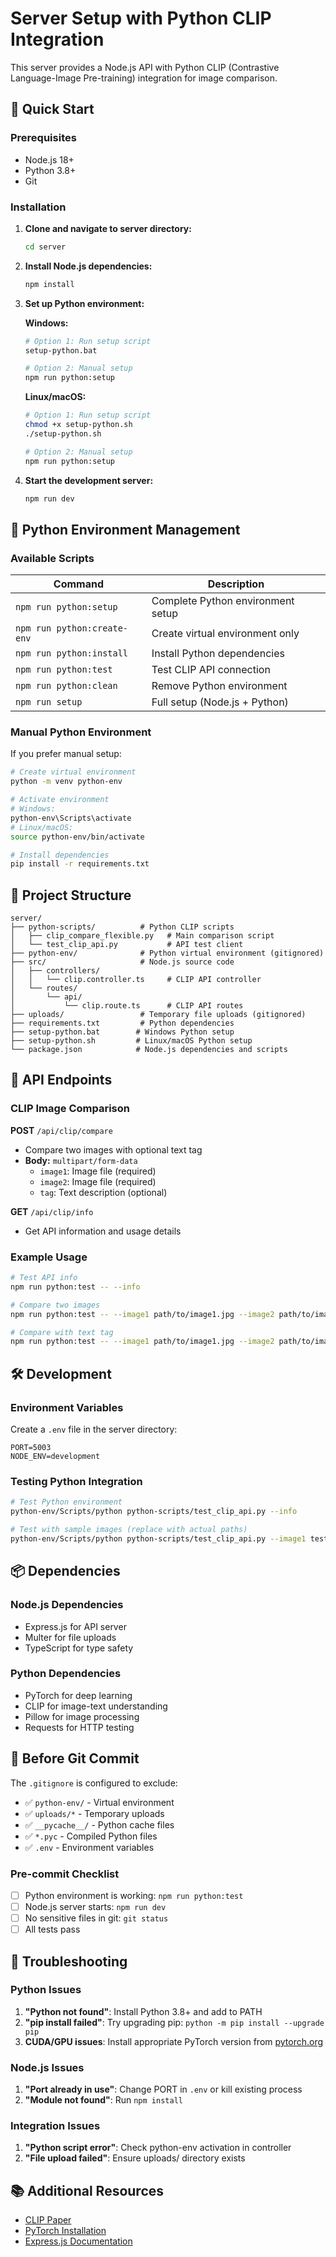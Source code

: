 # Server Setup with Python CLIP Integration

This server provides a Node.js API with Python CLIP (Contrastive Language-Image Pre-training) integration for image comparison.

## 🚀 Quick Start

### Prerequisites
- Node.js 18+ 
- Python 3.8+
- Git

### Installation

1. **Clone and navigate to server directory:**
   ```bash
   cd server
   ```

2. **Install Node.js dependencies:**
   ```bash
   npm install
   ```

3. **Set up Python environment:**
   
   **Windows:**
   ```bash
   # Option 1: Run setup script
   setup-python.bat
   
   # Option 2: Manual setup
   npm run python:setup
   ```
   
   **Linux/macOS:**
   ```bash
   # Option 1: Run setup script
   chmod +x setup-python.sh
   ./setup-python.sh
   
   # Option 2: Manual setup
   npm run python:setup
   ```

4. **Start the development server:**
   ```bash
   npm run dev
   ```

## 🐍 Python Environment Management

### Available Scripts

| Command | Description |
|---------|-------------|
| `npm run python:setup` | Complete Python environment setup |
| `npm run python:create-env` | Create virtual environment only |
| `npm run python:install` | Install Python dependencies |
| `npm run python:test` | Test CLIP API connection |
| `npm run python:clean` | Remove Python environment |
| `npm run setup` | Full setup (Node.js + Python) |

### Manual Python Environment

If you prefer manual setup:

```bash
# Create virtual environment
python -m venv python-env

# Activate environment
# Windows:
python-env\Scripts\activate
# Linux/macOS:
source python-env/bin/activate

# Install dependencies
pip install -r requirements.txt
```

## 📁 Project Structure

```
server/
├── python-scripts/          # Python CLIP scripts
│   ├── clip_compare_flexible.py   # Main comparison script
│   └── test_clip_api.py           # API test client
├── python-env/              # Python virtual environment (gitignored)
├── src/                     # Node.js source code
│   ├── controllers/
│   │   └── clip.controller.ts     # CLIP API controller
│   └── routes/
│       └── api/
│           └── clip.route.ts      # CLIP API routes
├── uploads/                 # Temporary file uploads (gitignored)
├── requirements.txt         # Python dependencies
├── setup-python.bat        # Windows Python setup
├── setup-python.sh         # Linux/macOS Python setup
└── package.json            # Node.js dependencies and scripts
```

## 🔗 API Endpoints

### CLIP Image Comparison

**POST** `/api/clip/compare`
- Compare two images with optional text tag
- **Body:** `multipart/form-data`
  - `image1`: Image file (required)
  - `image2`: Image file (required) 
  - `tag`: Text description (optional)

**GET** `/api/clip/info`
- Get API information and usage details

### Example Usage

```bash
# Test API info
npm run python:test -- --info

# Compare two images
npm run python:test -- --image1 path/to/image1.jpg --image2 path/to/image2.jpg

# Compare with text tag
npm run python:test -- --image1 path/to/image1.jpg --image2 path/to/image2.jpg --tag "a red car"
```

## 🛠️ Development

### Environment Variables

Create a `.env` file in the server directory:

```env
PORT=5003
NODE_ENV=development
```

### Testing Python Integration

```bash
# Test Python environment
python-env/Scripts/python python-scripts/test_clip_api.py --info

# Test with sample images (replace with actual paths)
python-env/Scripts/python python-scripts/test_clip_api.py --image1 test1.jpg --image2 test2.jpg
```

## 📦 Dependencies

### Node.js Dependencies
- Express.js for API server
- Multer for file uploads
- TypeScript for type safety

### Python Dependencies
- PyTorch for deep learning
- CLIP for image-text understanding
- Pillow for image processing
- Requests for HTTP testing

## 🚨 Before Git Commit

The `.gitignore` is configured to exclude:
- ✅ `python-env/` - Virtual environment
- ✅ `uploads/*` - Temporary uploads
- ✅ `__pycache__/` - Python cache files
- ✅ `*.pyc` - Compiled Python files
- ✅ `.env` - Environment variables

### Pre-commit Checklist
- [ ] Python environment is working: `npm run python:test`
- [ ] Node.js server starts: `npm run dev`
- [ ] No sensitive files in git: `git status`
- [ ] All tests pass

## 🐛 Troubleshooting

### Python Issues
1. **"Python not found"**: Install Python 3.8+ and add to PATH
2. **"pip install failed"**: Try upgrading pip: `python -m pip install --upgrade pip`
3. **CUDA/GPU issues**: Install appropriate PyTorch version from [pytorch.org](https://pytorch.org)

### Node.js Issues
1. **"Port already in use"**: Change PORT in `.env` or kill existing process
2. **"Module not found"**: Run `npm install`

### Integration Issues
1. **"Python script error"**: Check python-env activation in controller
2. **"File upload failed"**: Ensure uploads/ directory exists

## 📚 Additional Resources

- [CLIP Paper](https://arxiv.org/abs/2103.00020)
- [PyTorch Installation](https://pytorch.org/get-started/locally/)
- [Express.js Documentation](https://expressjs.com/)